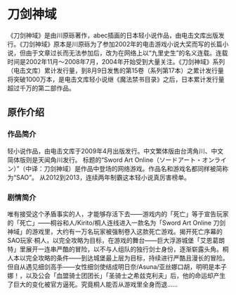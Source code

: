# 刀剑神域
《刀剑神域》是由川原砾著作，abec插画的日本轻小说作品，由电击文库出版发行。《刀剑神域》原本是川原砾为了参加2002年的电击游戏小说大奖而写的长篇小说，但由于文章过长而无法参加后，改为在网络上以“九里史生”的名义连载。连载时间是2002年11月～2008年7月，2004年开始受到大量关注。《刀剑神域》系列（电击文库）累计发行量，到8月9日发售的第15卷（系列第17本）之累计发行量将突破1000万本，是电击文库轻小说继《魔法禁书目录》之后，日本累计发行量超过千万的第二部作品。

## 原作介绍
### 作品简介
轻小说作品，由电击文库于2009年4月出版发行。中文繁体版由台湾角川、中文简体版则是天闻角川发行。
标题的“Sword Art Online（ソードアート・オンライン）”（中译：刀剑神域）是作品中登场的网络游戏。作品名和游戏名都同样被简称为“SAO”。
从2012到2013，连续两年制霸这本轻小说真厉害榜单。
### 剧情简介
唯有接受这个矛盾事实的人，才能够存活下去——游戏内的「死亡」等于宣告玩家的「死亡」——桐谷和人/Kirito/桐人连线进入一款名为「Sword Art Online 刀剑神域」的游戏里，大约有一万名玩家被强制卷入这款死亡游戏。揭开死亡序幕的SAO玩家·桐人，以完全攻略为目标，在游戏的舞台——巨大浮游城堡「艾恩葛朗特」里展开一连串严酷的冒险，以不与人组队的独行剑士身份，逐渐崭露头角。桐人本以完全攻略的条件——到达城堡最上层为目标，持续进行严酷且漫长的冒险。但自从遇见细剑高手——女性细剑使结成明日奈/Asuna/亚丝娜口胡，明明是本子娜！，以及公会「血盟骑士团团长」「圣骑士之希兹克利夫」后，他的命运却产生了巨大的变化被官方逼死。究竟桐人能否从游戏里全身而退……
